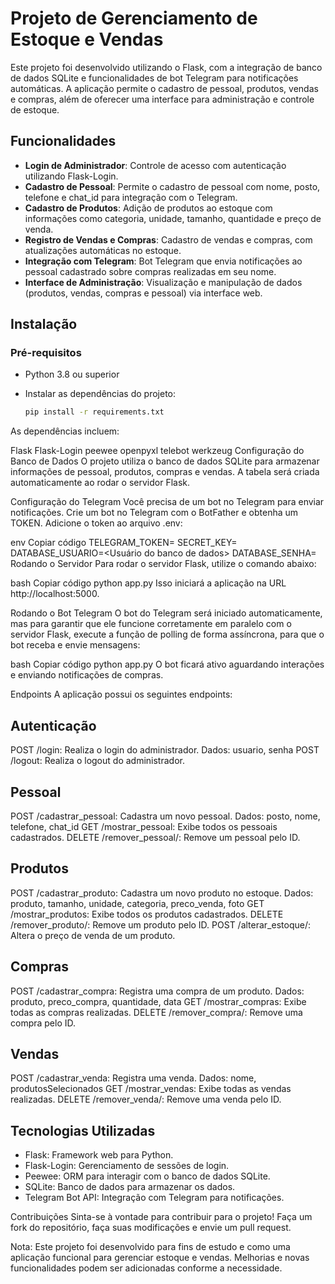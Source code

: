 # Projeto de Gerenciamento de Estoque e Vendas

Este projeto foi desenvolvido utilizando o Flask, com a integração de banco de dados SQLite e funcionalidades de bot Telegram para notificações automáticas. A aplicação permite o cadastro de pessoal, produtos, vendas e compras, além de oferecer uma interface para administração e controle de estoque.

## Funcionalidades

- **Login de Administrador**: Controle de acesso com autenticação utilizando Flask-Login.
- **Cadastro de Pessoal**: Permite o cadastro de pessoal com nome, posto, telefone e chat_id para integração com o Telegram.
- **Cadastro de Produtos**: Adição de produtos ao estoque com informações como categoria, unidade, tamanho, quantidade e preço de venda.
- **Registro de Vendas e Compras**: Cadastro de vendas e compras, com atualizações automáticas no estoque.
- **Integração com Telegram**: Bot Telegram que envia notificações ao pessoal cadastrado sobre compras realizadas em seu nome.
- **Interface de Administração**: Visualização e manipulação de dados (produtos, vendas, compras e pessoal) via interface web.

## Instalação

### Pré-requisitos

- Python 3.8 ou superior
- Instalar as dependências do projeto:
  
  ```bash
  pip install -r requirements.txt
As dependências incluem:

Flask
Flask-Login
peewee
openpyxl
telebot
werkzeug
Configuração do Banco de Dados
O projeto utiliza o banco de dados SQLite para armazenar informações de pessoal, produtos, compras e vendas. A tabela será criada automaticamente ao rodar o servidor Flask.

Configuração do Telegram
Você precisa de um bot no Telegram para enviar notificações. Crie um bot no Telegram com o BotFather e obtenha um TOKEN. Adicione o token ao arquivo .env:

env
Copiar código
TELEGRAM_TOKEN=<Seu Token do Bot Telegram>
SECRET_KEY=<Sua chave secreta do Flask>
DATABASE_USUARIO=<Usuário do banco de dados>
DATABASE_SENHA=<Senha do banco de dados>
Rodando o Servidor
Para rodar o servidor Flask, utilize o comando abaixo:

bash
Copiar código
python app.py
Isso iniciará a aplicação na URL http://localhost:5000.

Rodando o Bot Telegram
O bot do Telegram será iniciado automaticamente, mas para garantir que ele funcione corretamente em paralelo com o servidor Flask, execute a função de polling de forma assíncrona, para que o bot receba e envie mensagens:

bash
Copiar código
python app.py
O bot ficará ativo aguardando interações e enviando notificações de compras.

Endpoints
A aplicação possui os seguintes endpoints:

## Autenticação
POST /login: Realiza o login do administrador.
Dados: usuario, senha
POST /logout: Realiza o logout do administrador.

## Pessoal
POST /cadastrar_pessoal: Cadastra um novo pessoal.
Dados: posto, nome, telefone, chat_id
GET /mostrar_pessoal: Exibe todos os pessoais cadastrados.
DELETE /remover_pessoal/<id>: Remove um pessoal pelo ID.

## Produtos
POST /cadastrar_produto: Cadastra um novo produto no estoque.
Dados: produto, tamanho, unidade, categoria, preco_venda, foto
GET /mostrar_produtos: Exibe todos os produtos cadastrados.
DELETE /remover_produto/<id>: Remove um produto pelo ID.
POST /alterar_estoque/<id>: Altera o preço de venda de um produto.

## Compras
POST /cadastrar_compra: Registra uma compra de um produto.
Dados: produto, preco_compra, quantidade, data
GET /mostrar_compras: Exibe todas as compras realizadas.
DELETE /remover_compra/<id>: Remove uma compra pelo ID.

## Vendas
POST /cadastrar_venda: Registra uma venda.
Dados: nome, produtosSelecionados
GET /mostrar_vendas: Exibe todas as vendas realizadas.
DELETE /remover_venda/<id>: Remove uma venda pelo ID.

## Tecnologias Utilizadas
- Flask: Framework web para Python.
- Flask-Login: Gerenciamento de sessões de login.
- Peewee: ORM para interagir com o banco de dados SQLite.
- SQLite: Banco de dados para armazenar os dados.
- Telegram Bot API: Integração com Telegram para notificações.

Contribuições
Sinta-se à vontade para contribuir para o projeto! Faça um fork do repositório, faça suas modificações e envie um pull request.

Nota: Este projeto foi desenvolvido para fins de estudo e como uma aplicação funcional para gerenciar estoque e vendas. Melhorias e novas funcionalidades podem ser adicionadas conforme a necessidade.

